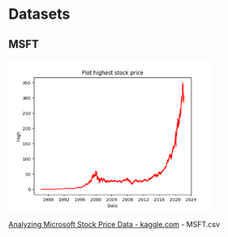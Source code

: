 # Datasets
## MSFT
<img src="resources/Plot_MSFT_High_Basic.png" alt="drawing" width="400"/>

[Analyzing Microsoft Stock Price Data - kaggle.com](https://www.kaggle.com/code/ivanstabile/analyzing-Microsoft-stock-price-data) - MSFT.csv